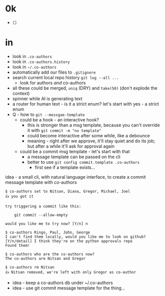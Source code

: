 # 0k

- [ ] 

# in

- look in `.co-authors`
- look in `.co-authors.history`
- look in `~/.co-authors`
- automatically add our files to `.gitignore`
- search current local repo history `git log --all ...`
  - look for authors _and_ co-authors
- all these could be merged, `uniq` (DRY) and `take(50)` (don't explode the context)
- spinner while AI is generating text
- a router for human text - is it a strict enum? let's start with yes - a strict enum
- Q - how to `git --messgae-template`
  - could be a hook - an interactive hook?
    - this is stronger than a msg template, because you can't override it with `git commit -m "no template"`
    - could become interactive after some while, like a debounce
    - meaning - right after we approve, it'll stay quiet and do its job; but after a while it'll ask for approval again
  - could be a commit msg template - let's start with that
    - a message template can be passed on the cli
    - better to use `git config commit.template .co-authors`
      - first see if a template exists...

idea - a small cli, with natural language interface, to create a commit message template with co-authors

```shell
$ co-authors set to Nitsan, Diana, Gregor, Michael, Joel
👍 you got it

try triggering a commit like this:

    git commit --allow-empty

would you like me to try now? [Y/n] n

$ co-authors Ringo, Paul, John, George
I can't find them locally, would you like me to look on github? [Y/n/detail] I think they're on the python approvals repo
Found them!

$ co-authors who are the co-authors now?
The co-authors are Nitsan and Gregor

$ co-authors rm Nitsan
👍 Nitsan removed, we're left with only Gregor as co-author
```
- idea - keep a co-authors db under ~/.co-authors
- idea - use git commit message template for the thing...

